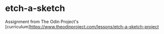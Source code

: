 # etch-a-sketch
Assignment from The Odin Project's [curriculum]https://www.theodinproject.com/lessons/etch-a-sketch-project

